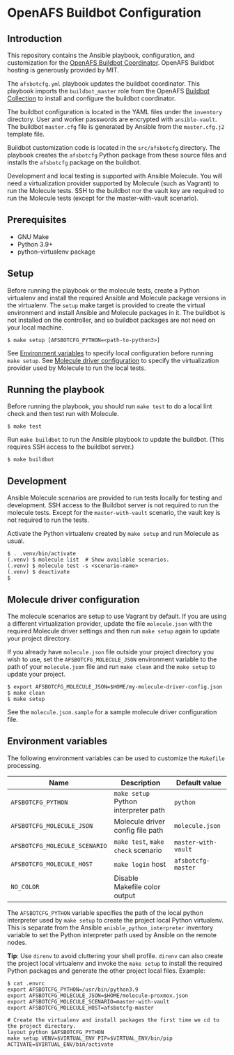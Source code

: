 # OpenAFS Buildbot Configuration

## Introduction

This repository contains the Ansible playbook, configuration, and customization
for the [OpenAFS Buildbot Coordinator][2]. OpenAFS Buildbot hosting is
generously provided by MIT.

The `afsbotcfg.yml` playbook updates the buildbot coordinator.  This
playbook imports the `buildbot_master` role from the OpenAFS [Buildbot
Collection][4] to install and configure the buildbot coordinator.

The buildbot configuration is located in the YAML files under the `inventory`
directory.  User and worker passwords are encrypted with `ansible-vault`.  The
buildbot `master.cfg` file is generated by Ansible from the `master.cfg.j2`
template file.

Buildbot customization code is located in the `src/afsbotcfg` directory. The
playbook creates the `afsbotcfg` Python package from these source files and
installs the `afsbotcfg` package on the buildbot.

Development and local testing is supported with Ansible Molecule.  You will
need a virtualization provider supported by Molecule (such as Vagrant) to run
the Molecule tests.  SSH to the buildbot nor the vault key are required to
run the Molecule tests (except for the master-with-vault scenario).

## Prerequisites

* GNU Make
* Python 3.9+
* python-virtualenv package

## Setup

Before running the playbook or the molecule tests, create a Python virtualenv
and install the required Ansible and Molecule package versions in the
virtualenv.  The `setup` make target is provided to create the virtual
environment and install Ansible and Molecule packages in it.  The buildbot is
not installed on the controller, and so buildbot packages are not need on your
local machine.

    $ make setup [AFSBOTCFG_PYTHON=<path-to-python3>]

See [Environment variables](#environment-variables) to specify local
configuration before running `make setup`.
See [Molecule driver configuration](#molecule-driver-configuration) to specify
the virtualization provider used by Molecule to run the local tests.


## Running the playbook

Before running the playbook, you should run `make test` to do a local lint
check and then test run with Molecule.

    $ make test

Run `make buildbot` to run the Ansible playbook to update the buildbot. (This
requires SSH access to the buildbot server.)

    $ make buildbot

## Development

Ansible Molecule scenarios are provided to run tests locally for testing and
development.  SSH access to the Buildbot server is not required to run the
molecule tests. Except for the `master-with-vault` scenario, the vault key is
not required to run the tests.

Activate the Python virtualenv created by `make setup` and run Molecule as usual.

    $ . .venv/bin/activate
    (.venv) $ molecule list  # Show available scenarios.
    (.venv) $ molecule test -s <scenario-name>
    (.venv) $ deactivate
    $

## Molecule driver configuration

The molecule scenarios are setup to use Vagrant by default.  If you are using a
different virtualization provider, update the file `molecule.json` with the
required Molecule driver settings and then run `make setup` again to update
your project directory.

If you already have `molecule.json` file outside your project directory you
wish to use, set the `AFSBOTCFG_MOLECULE_JSON` environment variable to the path
of your `molecule.json` file and run `make clean` and the `make setup` to
update your project.

    $ export AFSBOTCFG_MOLECULE_JSON=$HOME/my-molecule-driver-config.json
    $ make clean
    $ make setup

See the `molecule.json.sample` for a sample molecule driver configuration file.

## Environment variables

The following environment variables can be used to customize the `Makefile`
processing.

| Name                          | Description                              | Default value       |
| ----------------------------- | ------------------------------------ | ------------------- |
| `AFSBOTCFG_PYTHON`            | `make setup` Python interpreter path | `python`            |
| `AFSBOTCFG_MOLECULE_JSON`     | Molecule driver config file path     | `molecule.json`     |
| `AFSBOTCFG_MOLECULE_SCENARIO` | `make test`, `make check` scenario   | `master-with-vault` |
| `AFSBOTCFG_MOLECULE_HOST`     | `make login` host                    | `afsbotcfg-master`  |
| `NO_COLOR`                    | Disable Makefile color output        |                     |

The `AFSBOTCFG_PYTHON` variable specifies the path of the local python
interpreter used by `make setup` to create the project local Python virtualenv.
This is separate from the Ansible `anisble_python_interpreter` inventory
variable to set the Python interpreter path used by Ansible on the remote
nodes.

**Tip**: Use `direnv` to avoid cluttering your shell profile. `direnv` can also
create the project local virtualenv and invoke the `make setup` to install
the required Python packages and generate the other project local files. Example:

    $ cat .envrc
    export AFSBOTCFG_PYTHON=/usr/bin/python3.9
    export AFSBOTCFG_MOLECULE_JSON=$HOME/molecule-proxmox.json
    export AFSBOTCFG_MOLECULE_SCENARIO=master-with-vault
    export AFSBOTCFG_MOLECULE_HOST=afsbotcfg-master

    # Create the virtualenv and install packages the first time we cd to the project directory.
    layout python $AFSBOTCFG_PYTHON
    make setup VENV=$VIRTUAL_ENV PIP=$VIRTUAL_ENV/bin/pip ACTIVATE=$VIRTUAL_ENV/bin/activate


[1]: https://www.openafs.org/
[2]: https://buildbot.openafs.org/
[4]: https://galaxy.ansible.com/openafs_contrib/buildbot
